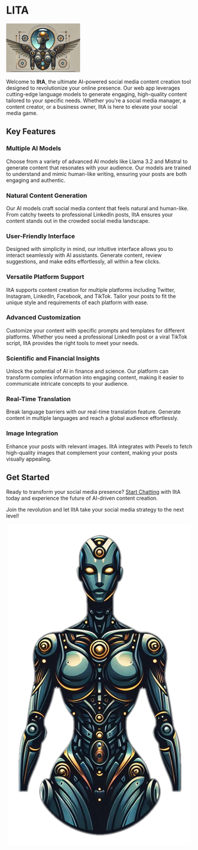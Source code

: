 # LITA

<img src="./assets/lita-logo.png" alt="LITA Logo" width="200"/>

Welcome to **lItA**, the ultimate AI-powered social media content creation tool designed to revolutionize your online presence. Our web app leverages cutting-edge language models to generate engaging, high-quality content tailored to your specific needs. Whether you're a social media manager, a content creator, or a business owner, lItA is here to elevate your social media game.

## Key Features

### Multiple AI Models
Choose from a variety of advanced AI models like Llama 3.2 and Mistral to generate content that resonates with your audience. Our models are trained to understand and mimic human-like writing, ensuring your posts are both engaging and authentic.

### Natural Content Generation
Our AI models craft social media content that feels natural and human-like. From catchy tweets to professional LinkedIn posts, lItA ensures your content stands out in the crowded social media landscape.

### User-Friendly Interface
Designed with simplicity in mind, our intuitive interface allows you to interact seamlessly with AI assistants. Generate content, review suggestions, and make edits effortlessly, all within a few clicks.

### Versatile Platform Support
lItA supports content creation for multiple platforms including Twitter, Instagram, LinkedIn, Facebook, and TikTok. Tailor your posts to fit the unique style and requirements of each platform with ease.

### Advanced Customization
Customize your content with specific prompts and templates for different platforms. Whether you need a professional LinkedIn post or a viral TikTok script, lItA provides the right tools to meet your needs.

### Scientific and Financial Insights
Unlock the potential of AI in finance and science. Our platform can transform complex information into engaging content, making it easier to communicate intricate concepts to your audience.

### Real-Time Translation
Break language barriers with our real-time translation feature. Generate content in multiple languages and reach a global audience effortlessly.

### Image Integration
Enhance your posts with relevant images. lItA integrates with Pexels to fetch high-quality images that complement your content, making your posts visually appealing.

## Get Started
Ready to transform your social media presence? [Start Chatting](#) with lItA today and experience the future of AI-driven content creation.

Join the revolution and let lItA take your social media strategy to the next level!

<p align="center">
    <img src="./assets/lita.png" alt="LITA" />
</p>